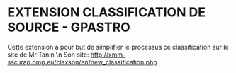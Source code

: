 # EXTENSION CLASSIFICATION DE SOURCE - GPASTRO

Cette extension a pour but de simplifier le processus ce classification sur le site de Mr Tanin \n
Son site: http://xmm-ssc.irap.omp.eu/claxson/en/new_classification.php

